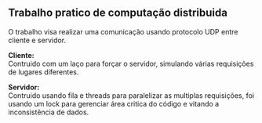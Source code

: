 ## Trabalho pratico de computação distribuida

O trabalho visa realizar uma comunicação usando protocolo UDP entre cliente e servidor.

**Cliente:**  
Contruido com um laço para forçar o servidor, simulando várias requisições de lugares diferentes.

**Servidor:**  
Contruido usando fila e threads para paralelizar as multiplas requisições, foi usando um lock para gerenciar área critica do código e vitando a inconsistência de dados.